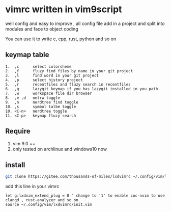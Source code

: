 # vimrc written in vim9script

well config and easy to improve , all config  file add in a project and split into modules and face to object coding

You can use it to write c, cpp, rust, python and so on

## keymap table

    1.  ,c      select colorsheme
    2.  ,f      fluzy find files by name in your git project
    3.  ,l      find word in your git project
    4.  ,p      select history project
    5.  ,r      recentfiles and fluzy search in recentfiles
    6.  ,g      lazygit keymap if you has lazygit installed in you path
    7.  ,w      workspace file dir browser
    8.  ,e ,d   netrw toggle
    9.  ,n      nerdtree find toggle
    10. ,s      symbol talbe toggle
    10. <C-n>   nerdtree toggle
    11. <C-p>   keymap fluzy search

## Require

1. vim 9.0 ++
2. only tested on archlinux and windows10 now

##  install
```bash
git clone https://gitee.com/thousands-of-miles/lxdvimrc ~/.config/vim/lxdvimrc --depth 1
```

add this line in your vimrc
```vim
let g:lxdvim_extend_plug = 0 " change to '1' to enable coc-nvim to use clangd , rust-analyzer and so on
source ~/.config/vim/lxdvimrc/init.vim
```
